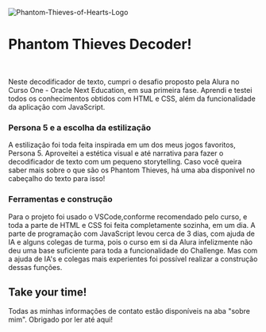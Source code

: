 ![Phantom-Thieves-of-Hearts-Logo](https://github.com/user-attachments/assets/17a7d540-8f72-4c53-a607-3cd406fdf181)
<h1>Phantom Thieves Decoder!</h1>
<br><p>Neste decodificador de texto, cumpri o desafio proposto pela Alura no Curso One - Oracle Next Education, em sua primeira fase. 
  Aprendi e testei todos os conhecimentos obtidos com HTML e CSS, além da funcionalidade da aplicação com JavaScript.</p>
<h3>Persona 5 e a escolha da estilização</h3>
<p>A estilização foi toda feita inspirada em um dos meus jogos favoritos, Persona 5. Aproveitei a estética visual e até narrativa para fazer o 
decodificador de texto com um pequeno storytelling. Caso você queira saber mais sobre o que são os Phantom Thieves, há uma aba disponível no
cabeçalho do texto para isso!</p>
<h3>Ferramentas e construção</h3>
<p>Para o projeto foi usado o VSCode,conforme recomendado pelo curso, e toda a parte de HTML e CSS foi feita completamente sozinha, em um dia.
A parte de programação com JavaScript levou cerca de 3 dias, com ajuda de IA e alguns colegas de turma, pois o curso em si da Alura infelizmente
não deu uma base suficiente para toda a funcionalidade do Challenge. Mas com a ajuda de IA's e colegas mais experientes foi possível realizar a 
construção dessas funções.</p>

<h2>Take your time!</h2>
<p>Todas as minhas informações de contato estão disponíveis na aba "sobre mim". Obrigado por ler até aqui! </p>
